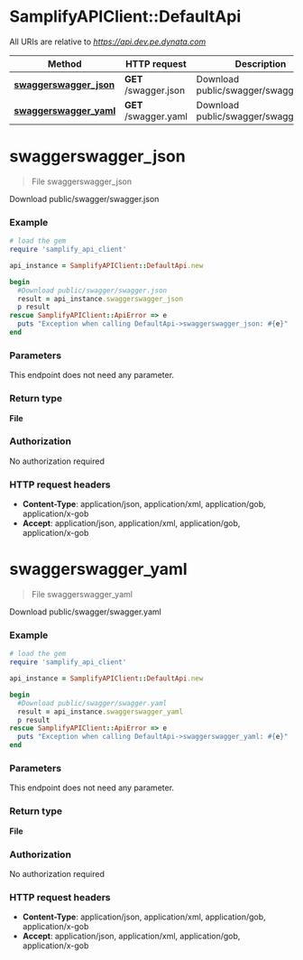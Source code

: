 # SamplifyAPIClient::DefaultApi

All URIs are relative to *https://api.dev.pe.dynata.com*

Method | HTTP request | Description
------------- | ------------- | -------------
[**swaggerswagger_json**](DefaultApi.md#swaggerswagger_json) | **GET** /swagger.json | Download public/swagger/swagger.json
[**swaggerswagger_yaml**](DefaultApi.md#swaggerswagger_yaml) | **GET** /swagger.yaml | Download public/swagger/swagger.yaml


# **swaggerswagger_json**
> File swaggerswagger_json

Download public/swagger/swagger.json

### Example
```ruby
# load the gem
require 'samplify_api_client'

api_instance = SamplifyAPIClient::DefaultApi.new

begin
  #Download public/swagger/swagger.json
  result = api_instance.swaggerswagger_json
  p result
rescue SamplifyAPIClient::ApiError => e
  puts "Exception when calling DefaultApi->swaggerswagger_json: #{e}"
end
```

### Parameters
This endpoint does not need any parameter.

### Return type

**File**

### Authorization

No authorization required

### HTTP request headers

 - **Content-Type**: application/json, application/xml, application/gob, application/x-gob
 - **Accept**: application/json, application/xml, application/gob, application/x-gob



# **swaggerswagger_yaml**
> File swaggerswagger_yaml

Download public/swagger/swagger.yaml

### Example
```ruby
# load the gem
require 'samplify_api_client'

api_instance = SamplifyAPIClient::DefaultApi.new

begin
  #Download public/swagger/swagger.yaml
  result = api_instance.swaggerswagger_yaml
  p result
rescue SamplifyAPIClient::ApiError => e
  puts "Exception when calling DefaultApi->swaggerswagger_yaml: #{e}"
end
```

### Parameters
This endpoint does not need any parameter.

### Return type

**File**

### Authorization

No authorization required

### HTTP request headers

 - **Content-Type**: application/json, application/xml, application/gob, application/x-gob
 - **Accept**: application/json, application/xml, application/gob, application/x-gob



